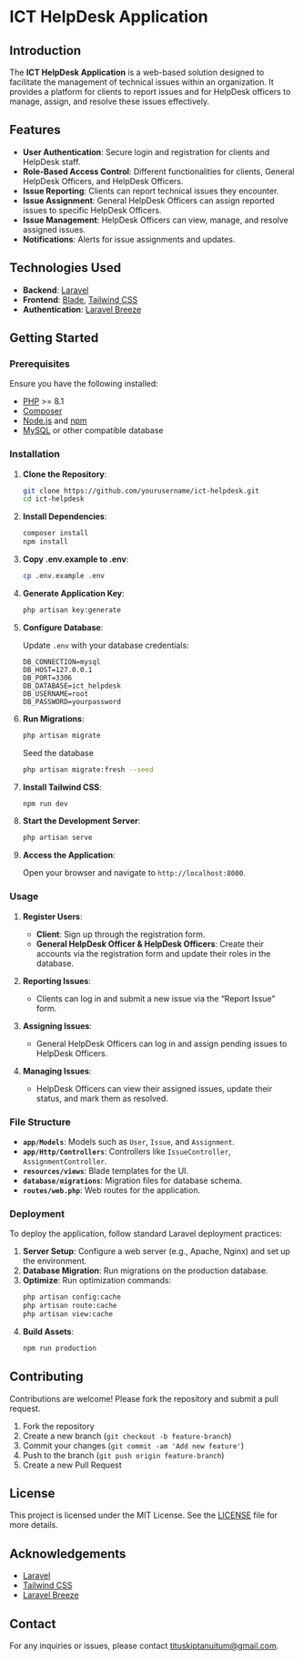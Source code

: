 # ICT HelpDesk Application

## Introduction

The **ICT HelpDesk Application** is a web-based solution designed to facilitate the management of technical issues within an organization. It provides a platform for clients to report issues and for HelpDesk officers to manage, assign, and resolve these issues effectively.

## Features

- **User Authentication**: Secure login and registration for clients and HelpDesk staff.
- **Role-Based Access Control**: Different functionalities for clients, General HelpDesk Officers, and HelpDesk Officers.
- **Issue Reporting**: Clients can report technical issues they encounter.
- **Issue Assignment**: General HelpDesk Officers can assign reported issues to specific HelpDesk Officers.
- **Issue Management**: HelpDesk Officers can view, manage, and resolve assigned issues.
- **Notifications**: Alerts for issue assignments and updates.

## Technologies Used

- **Backend**: [Laravel](https://laravel.com/)
- **Frontend**: [Blade](https://laravel.com/docs/blade), [Tailwind CSS](https://tailwindcss.com/)
- **Authentication**: [Laravel Breeze](https://laravel.com/docs/breeze)

## Getting Started

### Prerequisites

Ensure you have the following installed:

- [PHP](https://www.php.net/) >= 8.1
- [Composer](https://getcomposer.org/)
- [Node.js](https://nodejs.org/) and [npm](https://www.npmjs.com/)
- [MySQL](https://www.mysql.com/) or other compatible database

### Installation

1. **Clone the Repository**:
   ```bash
   git clone https://github.com/yourusername/ict-helpdesk.git
   cd ict-helpdesk
   ```

2. **Install Dependencies**:
   ```bash
   composer install
   npm install
   ```

3. **Copy .env.example to .env**:
   ```bash
   cp .env.example .env
   ```

4. **Generate Application Key**:
   ```bash
   php artisan key:generate
   ```

5. **Configure Database**:

   Update `.env` with your database credentials:
   ```plaintext
   DB_CONNECTION=mysql
   DB_HOST=127.0.0.1
   DB_PORT=3306
   DB_DATABASE=ict_helpdesk
   DB_USERNAME=root
   DB_PASSWORD=yourpassword
   ```

6. **Run Migrations**:
   ```bash
   php artisan migrate
   ```
   Seed the database
   ```bash
   php artisan migrate:fresh --seed
   ```

7. **Install Tailwind CSS**:
   ```bash
   npm run dev
   ```

8. **Start the Development Server**:
   ```bash
   php artisan serve
   ```

9. **Access the Application**:

   Open your browser and navigate to `http://localhost:8000`.

### Usage

1. **Register Users**:

   - **Client**: Sign up through the registration form.
   - **General HelpDesk Officer & HelpDesk Officers**: Create their accounts via the registration form and update their roles in the database.

2. **Reporting Issues**:

   - Clients can log in and submit a new issue via the “Report Issue” form.

3. **Assigning Issues**:

   - General HelpDesk Officers can log in and assign pending issues to HelpDesk Officers.

4. **Managing Issues**:

   - HelpDesk Officers can view their assigned issues, update their status, and mark them as resolved.

### File Structure

- **`app/Models`**: Models such as `User`, `Issue`, and `Assignment`.
- **`app/Http/Controllers`**: Controllers like `IssueController`, `AssignmentController`.
- **`resources/views`**: Blade templates for the UI.
- **`database/migrations`**: Migration files for database schema.
- **`routes/web.php`**: Web routes for the application.

### Deployment

To deploy the application, follow standard Laravel deployment practices:

1. **Server Setup**: Configure a web server (e.g., Apache, Nginx) and set up the environment.
2. **Database Migration**: Run migrations on the production database.
3. **Optimize**: Run optimization commands:
   ```bash
   php artisan config:cache
   php artisan route:cache
   php artisan view:cache
   ```
4. **Build Assets**:
   ```bash
   npm run production
   ```

## Contributing

Contributions are welcome! Please fork the repository and submit a pull request.

1. Fork the repository
2. Create a new branch (`git checkout -b feature-branch`)
3. Commit your changes (`git commit -am 'Add new feature'`)
4. Push to the branch (`git push origin feature-branch`)
5. Create a new Pull Request

## License

This project is licensed under the MIT License. See the [LICENSE](LICENSE) file for more details.

## Acknowledgements

- [Laravel](https://laravel.com/)
- [Tailwind CSS](https://tailwindcss.com/)
- [Laravel Breeze](https://laravel.com/docs/breeze)

## Contact

For any inquiries or issues, please contact [tituskiptanuitum@gmail.com](mailto:tituskiptanuitum@gmail.com).
